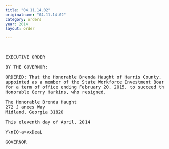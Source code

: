 ```yaml
---
title: "04.11.14.02"
originalname: "04.11.14.02"
category: orders
year: 2014
layout: order

---
```

<pre>
 

EXECUTIVE ORDER

BY THE GOVERNOR:

ORDERED: That the Honorable Brenda Haught of Harris County, Georgia, is
appointed as a member of the State Workforce Investment Board,
for a term of office ending February 20, 2015, to succeed the
Honorable Gerry Harkins, who resigned.

The Honorable Brenda Haught
272 J anees Way
Midland, Georgia 31820

This eleventh day of April, 2014

Y\nI0~a»vxDeaL

GOVERNOR

</pre>
